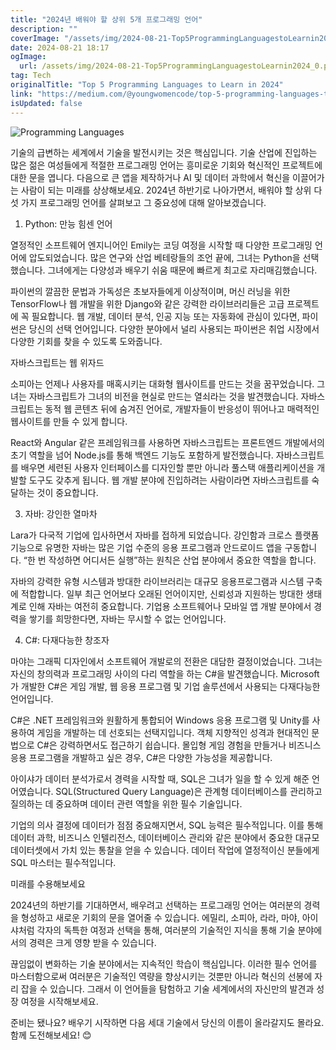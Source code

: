 ```yaml
---
title: "2024년 배워야 할 상위 5개 프로그래밍 언어"
description: ""
coverImage: "/assets/img/2024-08-21-Top5ProgrammingLanguagestoLearnin2024_0.png"
date: 2024-08-21 18:17
ogImage: 
  url: /assets/img/2024-08-21-Top5ProgrammingLanguagestoLearnin2024_0.png
tag: Tech
originalTitle: "Top 5 Programming Languages to Learn in 2024"
link: "https://medium.com/@youngwomencode/top-5-programming-languages-to-learn-in-2024-c9cf486b09d8"
isUpdated: false
---
```




![Programming Languages](/assets/img/2024-08-21-Top5ProgrammingLanguagestoLearnin2024_0.png)

기술의 급변하는 세계에서 기술을 발전시키는 것은 핵심입니다. 기술 산업에 진입하는 많은 젊은 여성들에게 적절한 프로그래밍 언어는 흥미로운 기회와 혁신적인 프로젝트에 대한 문을 엽니다. 다음으로 큰 앱을 제작하거나 AI 및 데이터 과학에서 혁신을 이끌어가는 사람이 되는 미래를 상상해보세요. 2024년 하반기로 나아가면서, 배워야 할 상위 다섯 가지 프로그래밍 언어를 살펴보고 그 중요성에 대해 알아보겠습니다.

1. Python: 만능 힘센 언어

열정적인 소프트웨어 엔지니어인 Emily는 코딩 여정을 시작할 때 다양한 프로그래밍 언어에 압도되었습니다. 많은 연구와 산업 베테랑들의 조언 끝에, 그녀는 Python을 선택했습니다. 그녀에게는 다양성과 배우기 쉬움 때문에 빠르게 최고로 자리매김했습니다.


<div class="content-ad"></div>

파이썬의 깔끔한 문법과 가독성은 초보자들에게 이상적이며, 머신 러닝을 위한 TensorFlow나 웹 개발을 위한 Django와 같은 강력한 라이브러리들은 고급 프로젝트에 꼭 필요합니다. 웹 개발, 데이터 분석, 인공 지능 또는 자동화에 관심이 있다면, 파이썬은 당신의 선택 언어입니다. 다양한 분야에서 널리 사용되는 파이썬은 취업 시장에서 다양한 기회를 찾을 수 있도록 도와줍니다.

자바스크립트는 웹 위자드

소피아는 언제나 사용자를 매혹시키는 대화형 웹사이트를 만드는 것을 꿈꾸었습니다. 그녀는 자바스크립트가 그녀의 비전을 현실로 만드는 열쇠라는 것을 발견했습니다. 자바스크립트는 동적 웹 콘텐츠 뒤에 숨겨진 언어로, 개발자들이 반응성이 뛰어나고 매력적인 웹사이트를 만들 수 있게 합니다.

React와 Angular 같은 프레임워크를 사용하면 자바스크립트는 프론트엔드 개발에서의 초기 역할을 넘어 Node.js를 통해 백엔드 기능도 포함하게 발전했습니다. 자바스크립트를 배우면 세련된 사용자 인터페이스를 디자인할 뿐만 아니라 풀스택 애플리케이션을 개발할 도구도 갖추게 됩니다. 웹 개발 분야에 진입하려는 사람이라면 자바스크립트를 숙달하는 것이 중요합니다.

<div class="content-ad"></div>

3. 자바: 강인한 열마차

Lara가 다국적 기업에 입사하면서 자바를 접하게 되었습니다. 강인함과 크로스 플랫폼 기능으로 유명한 자바는 많은 기업 수준의 응용 프로그램과 안드로이드 앱을 구동합니다. “한 번 작성하면 어디서든 실행”하는 원칙은 산업 분야에서 중요한 역할을 합니다.

자바의 강력한 유형 시스템과 방대한 라이브러리는 대규모 응용프로그램과 시스템 구축에 적합합니다. 일부 최근 언어보다 오래된 언어이지만, 신뢰성과 지원하는 방대한 생태계로 인해 자바는 여전히 중요합니다. 기업용 소프트웨어나 모바일 앱 개발 분야에서 경력을 쌓기를 희망한다면, 자바는 무시할 수 없는 언어입니다.

4. C#: 다재다능한 창조자

<div class="content-ad"></div>

마야는 그래픽 디자인에서 소프트웨어 개발로의 전환은 대담한 결정이었습니다. 그녀는 자신의 창의력과 프로그래밍 사이의 다리 역할을 하는 C#을 발견했습니다. Microsoft가 개발한 C#은 게임 개발, 웹 응용 프로그램 및 기업 솔루션에서 사용되는 다재다능한 언어입니다.

C#은 .NET 프레임워크와 원활하게 통합되어 Windows 응용 프로그램 및 Unity를 사용하여 게임을 개발하는 데 선호되는 선택지입니다. 객체 지향적인 성격과 현대적인 문법으로 C#은 강력하면서도 접근하기 쉽습니다. 몰입형 게임 경험을 만들거나 비즈니스 응용 프로그램을 개발하고 싶은 경우, C#은 다양한 가능성을 제공합니다.

아이샤가 데이터 분석가로서 경력을 시작할 때, SQL은 그녀가 일을 할 수 있게 해준 언어였습니다. SQL(Structured Query Language)은 관계형 데이터베이스를 관리하고 질의하는 데 중요하며 데이터 관련 역할을 위한 필수 기술입니다.

<div class="content-ad"></div>

기업의 의사 결정에 데이터가 점점 중요해지면서, SQL 능력은 필수적입니다. 이를 통해 데이터 과학, 비즈니스 인텔리전스, 데이터베이스 관리와 같은 분야에서 중요한 대규모 데이터셋에서 가치 있는 통찰을 얻을 수 있습니다. 데이터 작업에 열정적이신 분들에게 SQL 마스터는 필수적입니다.

미래를 수용해보세요

2024년의 하반기를 기대하면서, 배우려고 선택하는 프로그래밍 언어는 여러분의 경력을 형성하고 새로운 기회의 문을 열어줄 수 있습니다. 에밀리, 소피아, 라라, 마야, 아이샤처럼 각자의 독특한 여정과 선택을 통해, 여러분의 기술적인 지식을 통해 기술 분야에서의 경력은 크게 영향 받을 수 있습니다.

끊임없이 변화하는 기술 분야에서는 지속적인 학습이 핵심입니다. 이러한 필수 언어를 마스터함으로써 여러분은 기술적인 역량을 향상시키는 것뿐만 아니라 혁신의 선봉에 자리 잡을 수 있습니다. 그래서 이 언어들을 탐험하고 기술 세계에서의 자신만의 발견과 성장 여정을 시작해보세요.

<div class="content-ad"></div>

준비는 됐나요? 배우기 시작하면 다음 세대 기술에서 당신의 이름이 올라갈지도 몰라요. 함께 도전해보세요! 😊